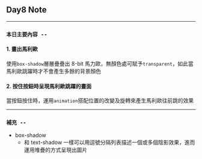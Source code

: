 ## **Day8 Note**

---

### `本日主要內容 --`

#### 1. 畫出馬利歐

使用`box-shadow`層層疊疊出 8-bit 馬力歐，無顏色處可賦予`transparent`，如此當馬利歐跳躍時才不會產生多餘的背景顏色

#### 2. 按住按鈕時呈現馬利歐跳躍的畫面

當按鈕按住時，運用`animation`搭配位置的改變及旋轉來產生馬利歐往前跳的效果

---

### **`補充 --`**

- box-shadow
  - 和 text-shadow 一樣可以用逗號分隔列表描述一個或多個陰影效果，進而運用堆疊的方式呈現出圖片
